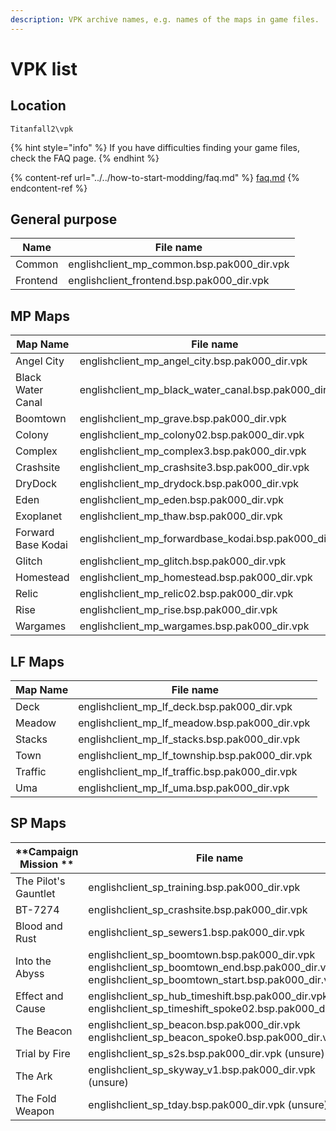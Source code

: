 ```yaml
---
description: VPK archive names, e.g. names of the maps in game files.
---
```


# VPK list

## Location

```
Titanfall2\vpk
```

{% hint style="info" %}
If you have difficulties finding your game files, check the FAQ page.
{% endhint %}

{% content-ref url="../../how-to-start-modding/faq.md" %}
[faq.md](../../how-to-start-modding/faq.md)
{% endcontent-ref %}

## General purpose

| Name     | File name                                     |
| -------- | --------------------------------------------- |
| Common   | englishclient\_mp\_common.bsp.pak000\_dir.vpk |
| Frontend | englishclient\_frontend.bsp.pak000\_dir.vpk   |

## MP Maps

| Map Name           | File name                                                  |
| ------------------ | ---------------------------------------------------------- |
| Angel City         | englishclient\_mp\_angel\_city.bsp.pak000\_dir.vpk         |
| Black Water Canal  | englishclient\_mp\_black\_water\_canal.bsp.pak000\_dir.vpk |
| Boomtown           | englishclient\_mp\_grave.bsp.pak000\_dir.vpk               |
| Colony             | englishclient\_mp\_colony02.bsp.pak000\_dir.vpk            |
| Complex            | englishclient\_mp\_complex3.bsp.pak000\_dir.vpk            |
| Crashsite          | englishclient\_mp\_crashsite3.bsp.pak000\_dir.vpk          |
| DryDock            | englishclient\_mp\_drydock.bsp.pak000\_dir.vpk             |
| Eden               | englishclient\_mp\_eden.bsp.pak000\_dir.vpk                |
| Exoplanet          | englishclient\_mp\_thaw.bsp.pak000\_dir.vpk                |
| Forward Base Kodai | englishclient\_mp\_forwardbase\_kodai.bsp.pak000\_dir.vpk  |
| Glitch             | englishclient\_mp\_glitch.bsp.pak000\_dir.vpk              |
| Homestead          | englishclient\_mp\_homestead.bsp.pak000\_dir.vpk           |
| Relic              | englishclient\_mp\_relic02.bsp.pak000\_dir.vpk             |
| Rise               | englishclient\_mp\_rise.bsp.pak000\_dir.vpk                |
| Wargames           | englishclient\_mp\_wargames.bsp.pak000\_dir.vpk            |

## LF Maps

| Map Name | File name                                           |
| -------- | --------------------------------------------------- |
| Deck     | englishclient\_mp\_lf\_deck.bsp.pak000\_dir.vpk     |
| Meadow   | englishclient\_mp\_lf\_meadow.bsp.pak000\_dir.vpk   |
| Stacks   | englishclient\_mp\_lf\_stacks.bsp.pak000\_dir.vpk   |
| Town     | englishclient\_mp\_lf\_township.bsp.pak000\_dir.vpk |
| Traffic  | englishclient\_mp\_lf\_traffic.bsp.pak000\_dir.vpk  |
| Uma      | englishclient\_mp\_lf\_uma.bsp.pak000\_dir.vpk      |

## SP Maps

| **Campaign Mission                               ** | File name                                                                                                                                                   |
| --------------------------------------------------- | ----------------------------------------------------------------------------------------------------------------------------------------------------------- |
| The Pilot's Gauntlet                                | englishclient\_sp\_training.bsp.pak000\_dir.vpk                                                                                                             |
| BT-7274                                             | englishclient\_sp\_crashsite.bsp.pak000\_dir.vpk                                                                                                            |
| Blood and Rust                                      | englishclient\_sp\_sewers1.bsp.pak000\_dir.vpk                                                                                                              |
| Into the Abyss                                      | englishclient\_sp\_boomtown.bsp.pak000\_dir.vpk englishclient\_sp\_boomtown\_end.bsp.pak000\_dir.vpk englishclient\_sp\_boomtown\_start.bsp.pak000\_dir.vpk |
| Effect and Cause                                    | englishclient\_sp\_hub\_timeshift.bsp.pak000\_dir.vpk englishclient\_sp\_timeshift\_spoke02.bsp.pak000\_dir.vpk                                             |
| The Beacon                                          | englishclient\_sp\_beacon.bsp.pak000\_dir.vpk englishclient\_sp\_beacon\_spoke0.bsp.pak000\_dir.vpk                                                         |
| Trial by Fire                                       | englishclient\_sp\_s2s.bsp.pak000\_dir.vpk (unsure)                                                                                                         |
| The Ark                                             | englishclient\_sp\_skyway\_v1.bsp.pak000\_dir.vpk (unsure)                                                                                                  |
| The Fold Weapon                                     | englishclient\_sp\_tday.bsp.pak000\_dir.vpk (unsure)                                                                                                        |
